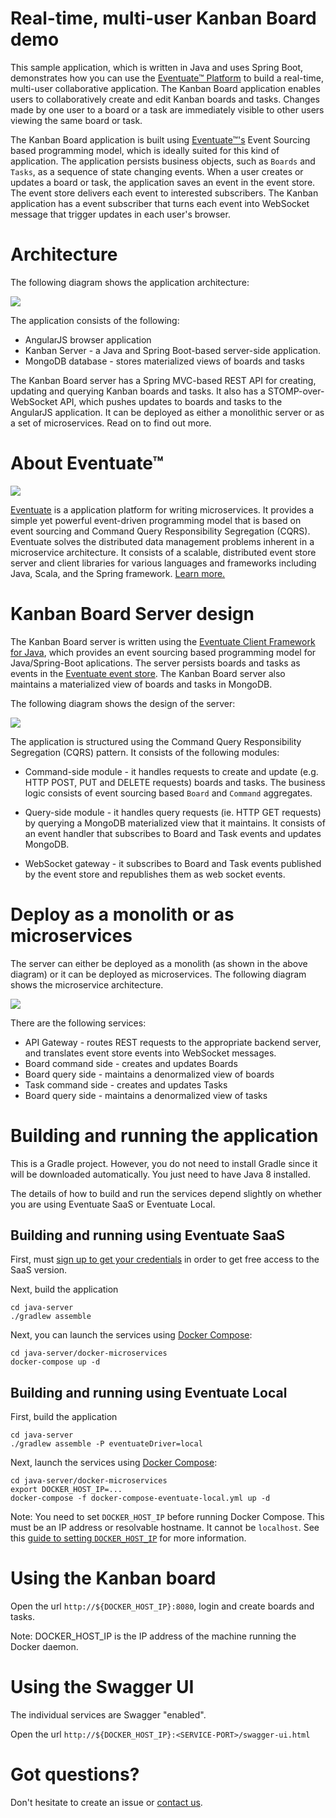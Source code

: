 
# Real-time, multi-user Kanban Board demo

This sample application, which is written in Java and uses Spring Boot, demonstrates how you can use the [Eventuate&trade; Platform](http://eventuate.io/) to build a real-time, multi-user collaborative application.
The Kanban Board application enables users to collaboratively create and edit Kanban boards and tasks.
Changes made by one user to a board or a task are immediately visible to other users viewing the same board or task.

The Kanban Board application is built using [Eventuate&trade;'s](http://eventuate.io/) Event Sourcing based programming model, which is ideally suited for this kind of application.
The application persists business objects, such as `Boards` and `Tasks`, as a sequence of state changing events.
When a user creates or updates a board or task, the application saves an event in the event store.
The event store delivers each event to interested subscribers.
The Kanban application has a event subscriber that turns each event into WebSocket message that trigger updates in each user's browser.

# Architecture

The following diagram shows the application architecture:

<img class="img-responsive" src="eventuate-kanban-architecture.png">

The application consists of the following:

* AngularJS browser application
* Kanban Server - a Java and Spring Boot-based server-side application.
* MongoDB database - stores materialized views of boards and tasks

The Kanban Board server has a Spring MVC-based REST API for creating, updating and querying Kanban boards and tasks.
It also has a STOMP-over-WebSocket API, which pushes updates to boards and tasks to the AngularJS application.
It can be deployed as either a monolithic server or as a set of microservices. Read on to find out more.

# About Eventuate&trade;

![](http://eventuate.io/i/logo.gif)

[Eventuate](http://eventuate.io/) is a application platform for writing microservices.
It provides a simple yet powerful event-driven programming model that is based on event sourcing and Command Query Responsibility Segregation (CQRS).
Eventuate solves the distributed data management problems inherent in a microservice architecture.
It consists of a scalable, distributed event store server and client libraries for various languages and frameworks including Java, Scala, and the Spring framework. [Learn more.](http://eventuate.io/)


# Kanban Board Server design

The Kanban Board server is written using the [Eventuate Client Framework for Java](http://eventuate.io/docs/java/eventuate-client-framework-for-java.html), which provides an event sourcing based programming model for Java/Spring-Boot aplications.
The server persists boards and tasks as events in the [Eventuate event store](http://eventuate.io/howeventuateworks.html).
The Kanban Board server also maintains a materialized view of boards and tasks in MongoDB.

The following diagram shows the design of the server:

<img class="img-responsive" src="eventuate-kanban-server.png">

The application is structured using the Command Query Responsibility Segregation (CQRS) pattern.
It consists of the following modules:

*  Command-side module - it handles requests to create and update (e.g. HTTP POST, PUT and DELETE requests) boards and tasks.
The business logic consists of event sourcing based `Board` and `Command` aggregates.

* Query-side module - it handles query requests (ie. HTTP GET requests) by querying a MongoDB materialized view that it maintains.
It consists of an event handler that subscribes to Board and Task events and updates MongoDB.

* WebSocket gateway - it subscribes to Board and Task events published by the event store and republishes them as web socket events.

# Deploy as a monolith or as microservices

The server can either be deployed as a monolith (as shown in the above diagram) or it can be deployed as microservices. The following diagram shows the microservice architecture.

<img class="img-responsive" src="eventuate-kanban-microservices.png">

There are the following services:

* API Gateway - routes REST requests to the appropriate backend server, and translates event store events into WebSocket messages.
* Board command side - creates and updates Boards
* Board query side - maintains a denormalized view of boards
* Task command side - creates and updates Tasks
* Board query side - maintains a denormalized view of tasks


# Building and running the application

This is a Gradle project.
However, you do not need to install Gradle since it will be downloaded automatically.
You just need to have Java 8 installed.

The details of how to build and run the services depend slightly on whether you are using Eventuate SaaS or Eventuate Local.

## Building and running using Eventuate SaaS

First, must [sign up to get your credentials](https://signup.eventuate.io/) in order to get free access to the SaaS version.

Next, build the application

```
cd java-server
./gradlew assemble
```

Next, you can launch the services using [Docker Compose](https://docs.docker.com/compose/):

```
cd java-server/docker-microservices
docker-compose up -d
```

## Building and running using Eventuate Local

First, build the application

```
cd java-server
./gradlew assemble -P eventuateDriver=local
```

Next, launch the services using [Docker Compose](https://docs.docker.com/compose/):

```
cd java-server/docker-microservices
export DOCKER_HOST_IP=...
docker-compose -f docker-compose-eventuate-local.yml up -d
```

Note: You need to set `DOCKER_HOST_IP` before running Docker Compose.
This must be an IP address or resolvable hostname.
It cannot be `localhost`.
See this [guide to setting `DOCKER_HOST_IP`](http://eventuate.io/docs/usingdocker.html) for more information.

# Using the Kanban board

Open the url `http://${DOCKER_HOST_IP}:8080`, login and create boards and tasks.

Note: DOCKER_HOST_IP is the IP address of the machine running the Docker daemon.

# Using the Swagger UI

The individual services are Swagger "enabled".

Open the url `http://${DOCKER_HOST_IP}:<SERVICE-PORT>/swagger-ui.html`

# Got questions?

Don't hesitate to create an issue or [contact us](http://eventuate.io/contact.html).
